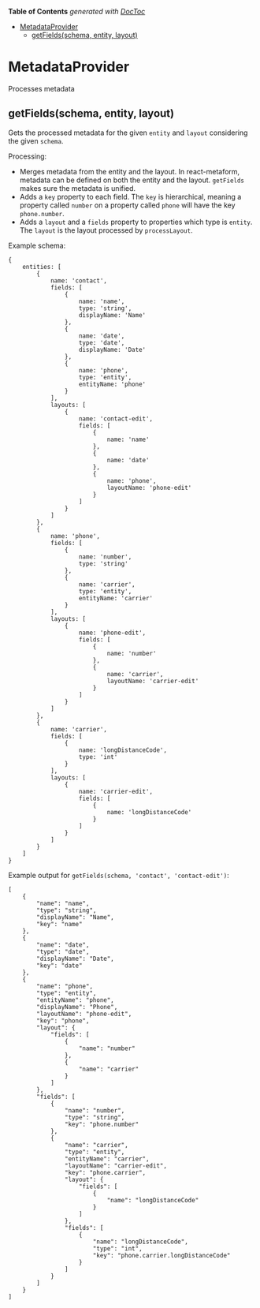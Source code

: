 <!-- START doctoc generated TOC please keep comment here to allow auto update -->
<!-- DON'T EDIT THIS SECTION, INSTEAD RE-RUN doctoc TO UPDATE -->
**Table of Contents**  *generated with [DocToc](https://github.com/thlorenz/doctoc)*

- [MetadataProvider](#metadataprovider)
  - [getFields(schema, entity, layout)](#getfieldsschema-entity-layout)

<!-- END doctoc generated TOC please keep comment here to allow auto update -->

MetadataProvider
===

Processes metadata

getFields(schema, entity, layout)
---

Gets the processed metadata for the given `entity` and `layout` considering the given `schema`.

Processing:

 - Merges metadata from the entity and the layout. In react-metaform, metadata can be defined on both the entity and
 the layout. `getFields` makes sure the metadata is unified.
 - Adds a `key` property to each field. The `key` is hierarchical, meaning a property called `number` on a property
 called `phone` will have the key `phone.number`.
 - Adds a `layout` and a `fields` property to properties which type is `entity`. The `layout` is the layout processed
 by `processLayout`.

Example schema:

    {
        entities: [
            {
                name: 'contact',
                fields: [
                    {
                        name: 'name',
                        type: 'string',
                        displayName: 'Name'
                    },
                    {
                        name: 'date',
                        type: 'date',
                        displayName: 'Date'
                    },
                    {
                        name: 'phone',
                        type: 'entity',
                        entityName: 'phone'
                    }
                ],
                layouts: [
                    {
                        name: 'contact-edit',
                        fields: [
                            {
                                name: 'name'
                            },
                            {
                                name: 'date'
                            },
                            {
                                name: 'phone',
                                layoutName: 'phone-edit'
                            }
                        ]
                    }
                ]
            },
            {
                name: 'phone',
                fields: [
                    {
                        name: 'number',
                        type: 'string'
                    },
                    {
                        name: 'carrier',
                        type: 'entity',
                        entityName: 'carrier'
                    }
                ],
                layouts: [
                    {
                        name: 'phone-edit',
                        fields: [
                            {
                                name: 'number'
                            },
                            {
                                name: 'carrier',
                                layoutName: 'carrier-edit'
                            }
                        ]
                    }
                ]
            },
            {
                name: 'carrier',
                fields: [
                    {
                        name: 'longDistanceCode',
                        type: 'int'
                    }
                ],
                layouts: [
                    {
                        name: 'carrier-edit',
                        fields: [
                            {
                                name: 'longDistanceCode'
                            }
                        ]
                    }
                ]
            }
        ]
    }
    
Example output for `getFields(schema, 'contact', 'contact-edit')`:

    [
        {
            "name": "name",
            "type": "string",
            "displayName": "Name",
            "key": "name"
        },
        {
            "name": "date",
            "type": "date",
            "displayName": "Date",
            "key": "date"
        },
        {
            "name": "phone",
            "type": "entity",
            "entityName": "phone",
            "displayName": "Phone",
            "layoutName": "phone-edit",
            "key": "phone",
            "layout": {
                "fields": [
                    {
                        "name": "number"
                    },
                    {
                        "name": "carrier"
                    }
                ]
            },
            "fields": [
                {
                    "name": "number",
                    "type": "string",
                    "key": "phone.number"
                },
                {
                    "name": "carrier",
                    "type": "entity",
                    "entityName": "carrier",
                    "layoutName": "carrier-edit",
                    "key": "phone.carrier",
                    "layout": {
                        "fields": [
                            {
                                "name": "longDistanceCode"
                            }
                        ]
                    },
                    "fields": [
                        {
                            "name": "longDistanceCode",
                            "type": "int",
                            "key": "phone.carrier.longDistanceCode"
                        }
                    ]
                }
            ]
        }
    ]